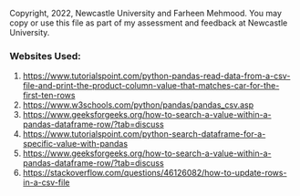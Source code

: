 Copyright, 2022, Newcastle University and Farheen Mehmood.
You may copy or use this file as part of my assessment and feedback at
Newcastle University.

### Websites Used:
1. https://www.tutorialspoint.com/python-pandas-read-data-from-a-csv-file-and-print-the-product-column-value-that-matches-car-for-the-first-ten-rows
2. https://www.w3schools.com/python/pandas/pandas_csv.asp
3. https://www.geeksforgeeks.org/how-to-search-a-value-within-a-pandas-dataframe-row/?tab=discuss
4. https://www.tutorialspoint.com/python-search-dataframe-for-a-specific-value-with-pandas
5. https://www.geeksforgeeks.org/how-to-search-a-value-within-a-pandas-dataframe-row/?tab=discuss
6. https://stackoverflow.com/questions/46126082/how-to-update-rows-in-a-csv-file
